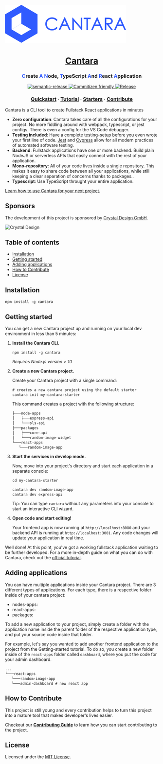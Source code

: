 ![Cantara](docs/static/img/cantara.svg 'Cantara Logo')

<h1 align="center">
   <a href="https://cantara.js.org">Cantara</a>
</h1>

<h3 align="center">
<span style="color: #305BFF;">C</span>reate <span style="color: #305BFF;">A</span> <span style="color: #305BFF;">N</span>ode, <span style="color: #305BFF;">T</span>ypeScript <span style="color: #305BFF;">A</span>nd <span style="color: #305BFF;">R</span>eact <span style="color: #305BFF;">A</span>pplication
</h3>

<p align="center">
  <a href="https://github.com/semantic-release/semantic-release">
    <img src="https://img.shields.io/badge/%20%20%F0%9F%93%A6%F0%9F%9A%80-semantic--release-e10079.svg" alt="semantic-release" />
  </a>
  <a href="http://commitizen.github.io/cz-cli/">
    <img src="https://img.shields.io/badge/commitizen-friendly-brightgreen.svg" alt="Commitizen friendly" />
  </a>
  <a href="">
    <img src="https://github.com/CantaraJS/cantara/workflows/Release/badge.svg" alt="Release" />
  </a>
</p>

<h3 align="center">
  <a href="https://cantara.js.org/docs/quick_start/">Quickstart</a>
  <span> · </span>
  <a href="https://cantara.js.org/docs/docs_intro/">Tutorial</a>
  <span> · </span>
  <a href="https://cantara.js.org/docs/starter_templates/">Starters</a>
  <span> · </span>
  <a href="https://cantara.js.org/docs/maintainers_intro">Contribute</a>
</h3>

Cantara is a CLI tool to create Fullstack React applications in minutes

- **Zero configuration**: Cantara takes care of all the configurations for your project. No more fiddling around with webpack, typescript, or jest configs. There is even a config for the VS Code debugger.
- **Testing included**: Have a complete testing-setup before you even wrote your first line of code. [Jest](https://jestjs.io/) and [Cypress](https://www.cypress.io/) allow for all modern practices of automated software testing.
- **Backend**: Fullstack applications have one or more backend. Build plain NodeJS or serverless APIs that easily connect with the rest of your application.
- **Mono-repository**: All of your code lives inside a single repository. This makes it easy to share code between all your applications, while still keeping a clear separation of concerns thanks to packages..
- **Typescript**: Use TypeScript throught your entire application.

[Learn how to use Cantara for your next project](https://cantara.js.org/docs/introduction).

## Sponsors

The development of this project is sponsored by [Crystal Design GmbH](https://diva-portal.de).

![Crystal Design](https://avatars.githubusercontent.com/u/68067035?s=200&v=4)

## Table of contents

- [Installation](#installation)
- [Getting started](#getting-started)
- [Adding applications](#adding-applications)
- [How to Contribute](#how-to-contribute)
- [License](#license)

## Installation

    npm install -g cantara

## Getting started

You can get a new Cantara project up and running on your local dev environment in less than 5 minutes:

1. **Install the Cantara CLI.**

   ```shell
   npm install -g cantara
   ```

   _Requires Node.js version > 10_

2. **Create a new Cantara project.**

   Create your Cantara project with a single command:

   ```shell
   # creates a new cantara project using the default starter
   cantara init my-cantara-starter
   ```

   This command creates a project with the following structure:

   ```shell
   ├───node-apps
   │   ├───express-api
   │   └───sls-api
   ├───packages
   │   ├───core-api
   │   └───random-image-widget
   └───react-apps
      └───random-image-app
   ```

3. **Start the services in develop mode.**

   Now, move into your project's directory and start each application in a separate console:

   ```shell
   cd my-cantara-starter
   ```

   ```shell
   cantara dev random-image-app
   cantara dev express-api
   ```

   Tip: You can type `cantara` without any parameters into your console to start an interactive CLI wizard.

4. **Open code and start editing!**

   Your frontend app is now running at `http://localhost:8080` and your backend API is running at `http://localhost:3001`. Any code changes will update your application in real time.

Well done! At this point, you've got a working fullstack application waiting to be further developed. For a more in-depth guide on what you can do with Cantara, check out the [official tutorial](https://cantara.js.org/docs/docs_intro/).

## Adding applications

You can have multiple applications inside your Cantara project. There are 3 different types of applications. For each type, there is a respective folder inside of your cantara project:

- nodes-apps:
- react-apps:
- packages:

To add a new application to your project, simply create a folder with the application name inside the parent folder of the respective application type, and put your source code inside that folder.

For example, let's say you wanted to add another frontend application to the project from the Getting-started tutorial. To do so, you create a new folder inside of the `react-apps` folder called `dashboard`, where you put the code for your admin dashboard.

```shell
...
└───react-apps
   └───random-image-app
   └───admin-dashboard # new react app
```

## How to Contribute

This project is still young and every contribution helps to turn this project into a mature tool that makes developer's lives easier.

Checkout our [**Contributing Guide**](https://cantara.js.org/docs/maintainers_intro) to learn how you can start contributing to the project.

## License

Licensed under the [MIT License](./LICENSE).
